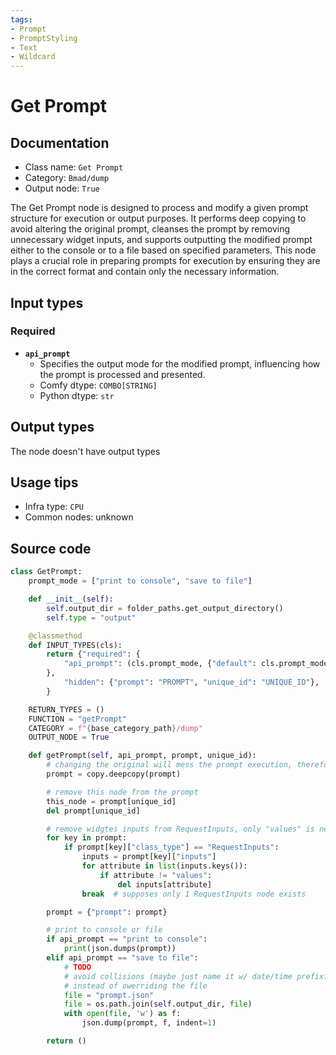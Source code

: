 ```yaml
---
tags:
- Prompt
- PromptStyling
- Text
- Wildcard
---
```


# Get Prompt
## Documentation
- Class name: `Get Prompt`
- Category: `Bmad/dump`
- Output node: `True`

The Get Prompt node is designed to process and modify a given prompt structure for execution or output purposes. It performs deep copying to avoid altering the original prompt, cleanses the prompt by removing unnecessary widget inputs, and supports outputting the modified prompt either to the console or to a file based on specified parameters. This node plays a crucial role in preparing prompts for execution by ensuring they are in the correct format and contain only the necessary information.
## Input types
### Required
- **`api_prompt`**
    - Specifies the output mode for the modified prompt, influencing how the prompt is processed and presented.
    - Comfy dtype: `COMBO[STRING]`
    - Python dtype: `str`
## Output types
The node doesn't have output types
## Usage tips
- Infra type: `CPU`
- Common nodes: unknown


## Source code
```python
class GetPrompt:
    prompt_mode = ["print to console", "save to file"]

    def __init__(self):
        self.output_dir = folder_paths.get_output_directory()
        self.type = "output"

    @classmethod
    def INPUT_TYPES(cls):
        return {"required": {
            "api_prompt": (cls.prompt_mode, {"default": cls.prompt_mode[0]})
        },
            "hidden": {"prompt": "PROMPT", "unique_id": "UNIQUE_ID"},
        }

    RETURN_TYPES = ()
    FUNCTION = "getPrompt"
    CATEGORY = f"{base_category_path}/dump"
    OUTPUT_NODE = True

    def getPrompt(self, api_prompt, prompt, unique_id):
        # changing the original will mess the prompt execution, therefore make a copy
        prompt = copy.deepcopy(prompt)

        # remove this node from the prompt
        this_node = prompt[unique_id]
        del prompt[unique_id]

        # remove widgtes inputs from RequestInputs, only "values" is needed.
        for key in prompt:
            if prompt[key]["class_type"] == "RequestInputs":
                inputs = prompt[key]["inputs"]
                for attribute in list(inputs.keys()):
                    if attribute != "values":
                        del inputs[attribute]
                break  # supposes only 1 RequestInputs node exists

        prompt = {"prompt": prompt}

        # print to console or file
        if api_prompt == "print to console":
            print(json.dumps(prompt))
        elif api_prompt == "save to file":
            # TODO
            # avoid collisions (maybe just name it w/ date/time prefix?)
            # instead of owerriding the file
            file = "prompt.json"
            file = os.path.join(self.output_dir, file)
            with open(file, 'w') as f:
                json.dump(prompt, f, indent=1)

        return ()

```

